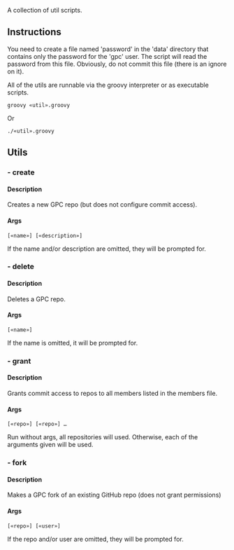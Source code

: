 A collection of util scripts.

## Instructions

You need to create a file named 'password' in the 'data' directory that contains only the password for the 'gpc' user. The script will read the password from this file. Obviously, do not commit this file (there is an ignore on it).

All of the utils are runnable via the groovy interpreter or as executable scripts.

    groovy «util».groovy
    
Or

    ./«util».groovy

## Utils

### - create

#### Description

Creates a new GPC repo (but does not configure commit access).

#### Args

    [«name»] [«description»]

If the name and/or description are omitted, they will be prompted for.

### - delete

#### Description

Deletes a GPC repo.

#### Args

    [«name»]

If the name is omitted, it will be prompted for.

### - grant

#### Description

Grants commit access to repos to all members listed in the members file.

#### Args

    [«repo»] [«repo»] …

Run without args, all repositories will used. Otherwise, each of the arguments given will be used.

### - fork

#### Description

Makes a GPC fork of an existing GitHub repo (does not grant permissions)

#### Args

    [«repo»] [«user»]

If the repo and/or user are omitted, they will be prompted for.